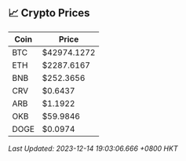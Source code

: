 ## 📈 Crypto Prices

| Coin | Price |
| ---- | ----- |
| BTC | $42974.1272 |
| ETH | $2287.6167 |
| BNB | $252.3656 |
| CRV | $0.6437 |
| ARB | $1.1922 |
| OKB | $59.9846 |
| DOGE | $0.0974 |

_Last Updated: 2023-12-14 19:03:06.666 +0800 HKT_